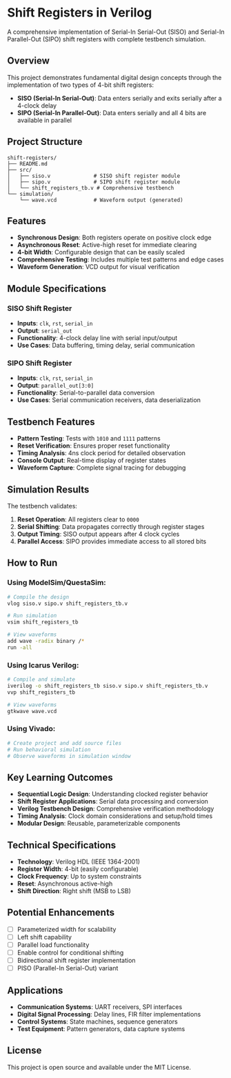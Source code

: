 # Shift Registers in Verilog

A comprehensive implementation of Serial-In Serial-Out (SISO) and Serial-In Parallel-Out (SIPO) shift registers with complete testbench simulation.

## Overview

This project demonstrates fundamental digital design concepts through the implementation of two types of 4-bit shift registers:
- **SISO (Serial-In Serial-Out)**: Data enters serially and exits serially after a 4-clock delay
- **SIPO (Serial-In Parallel-Out)**: Data enters serially and all 4 bits are available in parallel

## Project Structure

```
shift-registers/
├── README.md
├── src/
│   ├── siso.v              # SISO shift register module
│   ├── sipo.v              # SIPO shift register module
│   └── shift_registers_tb.v # Comprehensive testbench
└── simulation/
    └── wave.vcd            # Waveform output (generated)
```

## Features

- **Synchronous Design**: Both registers operate on positive clock edge
- **Asynchronous Reset**: Active-high reset for immediate clearing
- **4-bit Width**: Configurable design that can be easily scaled
- **Comprehensive Testing**: Includes multiple test patterns and edge cases
- **Waveform Generation**: VCD output for visual verification

## Module Specifications

### SISO Shift Register
- **Inputs**: `clk`, `rst`, `serial_in`
- **Output**: `serial_out`
- **Functionality**: 4-clock delay line with serial input/output
- **Use Cases**: Data buffering, timing delay, serial communication

### SIPO Shift Register
- **Inputs**: `clk`, `rst`, `serial_in`
- **Output**: `parallel_out[3:0]`
- **Functionality**: Serial-to-parallel data conversion
- **Use Cases**: Serial communication receivers, data deserialization

## Testbench Features

- **Pattern Testing**: Tests with `1010` and `1111` patterns
- **Reset Verification**: Ensures proper reset functionality
- **Timing Analysis**: 4ns clock period for detailed observation
- **Console Output**: Real-time display of register states
- **Waveform Capture**: Complete signal tracing for debugging

## Simulation Results

The testbench validates:
1. **Reset Operation**: All registers clear to `0000`
2. **Serial Shifting**: Data propagates correctly through register stages
3. **Output Timing**: SISO output appears after 4 clock cycles
4. **Parallel Access**: SIPO provides immediate access to all stored bits

## How to Run

### Using ModelSim/QuestaSim:
```bash
# Compile the design
vlog siso.v sipo.v shift_registers_tb.v

# Run simulation
vsim shift_registers_tb

# View waveforms
add wave -radix binary /*
run -all
```

### Using Icarus Verilog:
```bash
# Compile and simulate
iverilog -o shift_registers_tb siso.v sipo.v shift_registers_tb.v
vvp shift_registers_tb

# View waveforms
gtkwave wave.vcd
```

### Using Vivado:
```bash
# Create project and add source files
# Run behavioral simulation
# Observe waveforms in simulation window
```

## Key Learning Outcomes

- **Sequential Logic Design**: Understanding clocked register behavior
- **Shift Register Applications**: Serial data processing and conversion
- **Verilog Testbench Design**: Comprehensive verification methodology
- **Timing Analysis**: Clock domain considerations and setup/hold times
- **Modular Design**: Reusable, parameterizable components

## Technical Specifications

- **Technology**: Verilog HDL (IEEE 1364-2001)
- **Register Width**: 4-bit (easily configurable)
- **Clock Frequency**: Up to system constraints
- **Reset**: Asynchronous active-high
- **Shift Direction**: Right shift (MSB to LSB)

## Potential Enhancements

- [ ] Parameterized width for scalability
- [ ] Left shift capability
- [ ] Parallel load functionality
- [ ] Enable control for conditional shifting
- [ ] Bidirectional shift register implementation
- [ ] PISO (Parallel-In Serial-Out) variant

## Applications

- **Communication Systems**: UART receivers, SPI interfaces
- **Digital Signal Processing**: Delay lines, FIR filter implementations
- **Control Systems**: State machines, sequence generators
- **Test Equipment**: Pattern generators, data capture systems

## License

This project is open source and available under the MIT License.
